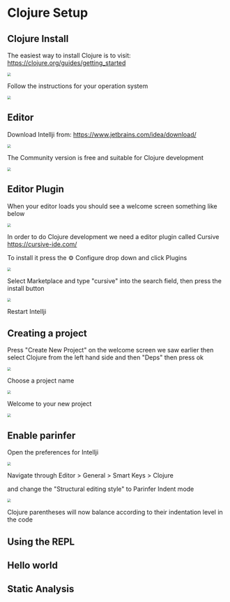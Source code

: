# Clojure Setup



## Clojure Install

The easiest way to install Clojure is to visit: https://clojure.org/guides/getting_started

<img src="https://i.imgur.com/xXVJP8E.png" style="zoom:50%;" />



Follow the instructions for your operation system

<img src="https://i.imgur.com/BJYDuQ3.png" style="zoom:50%">

## Editor

Download Intellji from: https://www.jetbrains.com/idea/download/

<img src="https://i.imgur.com/ARt8QHE.png" style="zoom:50%" />

The Community version is free and suitable for Clojure development

<img src="https://i.imgur.com/WgnX7xj.png" style="zoom:50%" />





## Editor Plugin

When your editor loads you should see a welcome screen something like below

<img src="https://i.imgur.com/FNcKHgV.jpg" style="zoom:50%" />



In order to do Clojure development we need a editor plugin called Cursive https://cursive-ide.com/

To install it press the ⚙️ Configure drop down and click Plugins

<img src="https://i.imgur.com/WYuqsOa.png" style="zoom:50%"/>

Select Marketplace and type "cursive" into the search field, then press the install button

<img src="https://i.imgur.com/oh4GwiU.png" style="zoom:50%" />

Restart Intellji 

## Creating a project

Press "Create New Project" on the welcome screen we saw earlier then select Clojure from the left hand side and then "Deps" then press ok

<img src="https://i.imgur.com/doQzjFC.png" style="zoom:50%" />

Choose a project name

<img src="https://i.imgur.com/swGeeMs.png" style="zoom:50%"/>

Welcome to your new project

<img src="https://i.imgur.com/MBRuVt9.png" style="zoom:50%" />



## Enable parinfer

Open the preferences for Intellji

<img src="https://i.imgur.com/HBz5AFA.png" style="zoom:50%" />

Navigate through Editor > General > Smart Keys > Clojure

and change the "Structural editing style" to Parinfer Indent mode



<img src="https://i.imgur.com/rreEHck.png" style="zoom:50%" />

Clojure parentheses will now balance according to their indentation level in the code

## Using the REPL



## Hello world



## Static Analysis


